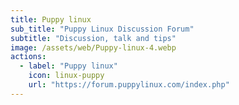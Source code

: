 ```yaml
---
title: Puppy linux
sub_title: "Puppy Linux Discussion Forum"
subtitle: "Discussion, talk and tips"
image: /assets/web/Puppy-linux-4.webp
actions:
  - label: "Puppy linux"
    icon: linux-puppy
    url: "https://forum.puppylinux.com/index.php"    
---
```

